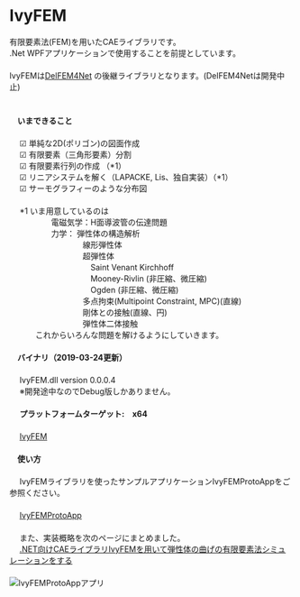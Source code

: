 ﻿IvyFEM  
======  

有限要素法(FEM)を用いたCAEライブラリです。  
.Net WPFアプリケーションで使用することを前提としています。  
　  
IvyFEMは[DelFEM4Net](https://code.google.com/p/delfem4net/) の後継ライブラリとなります。(DelFEM4Netは開発中止)  
　  
　  
　**いまできること**  
　  
　  ☑ 単純な2D(ポリゴン)の図面作成  
　  ☑ 有限要素（三角形要素）分割  
　  ☑ 有限要素行列の作成 （*1）  
　  ☑ リニアシステムを解く（LAPACKE, Lis、独自実装）（*1）  
　  ☑ サーモグラフィーのような分布図  
　  
　  *1 いま用意しているのは  
　　　　　 電磁気学：H面導波管の伝達問題  
　　　　　 力学： 弾性体の構造解析  
　　　　　　　　　  線形弾性体  
　　　　　　　　　  超弾性体  
　　　　　　　　　　  Saint Venant Kirchhoff  
　　　　　　　　　　  Mooney-Rivlin (非圧縮、微圧縮)  
　　　　　　　　　　  Ogden (非圧縮、微圧縮)  
　　　　　　　　　  多点拘束(Multipoint Constraint, MPC)(直線)  
　　　　　　　　　  剛体との接触(直線、円)  
　　　　　　　　　  弾性体二体接触  
　　　 これからいろんな問題を解けるようにしていきます。  
　  
　**バイナリ（2019-03-24更新）**  
　  
　  IvyFEM.dll version 0.0.0.4  
　  ※開発途中なのでDebug版しかありません。  
　  
　  **プラットフォームターゲット:　x64**  
　  
　  [IvyFEM](https://github.com/ryujimiya/IvyFEM/blob/master/publish/)  
　  
　**使い方**  
　  
　  IvyFEMライブラリを使ったサンプルアプリケーションIvyFEMProtoAppをご参照ください。  
　  
　  [IvyFEMProtoApp](https://github.com/ryujimiya/IvyFEMProtoApp/)  
　  
　  また、実装概略を次のページにまとめました。  
　  [.NET向けCAEライブラリIvyFEMを用いて弾性体の曲げの有限要素法シミュレーションをする](https://qiita.com/ryujimiya2361/items/a573ee7d7060a576f304)  
　  
![IvyFEMProtoAppアプリ](https://pbs.twimg.com/media/DjHvvKfUcAEMU_H.jpg)  
　  
　  
　  

